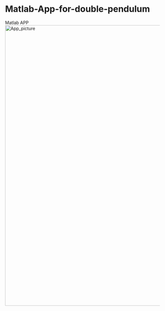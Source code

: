 # Matlab-App-for-double-pendulum
Matlab APP
<img width="915" alt="App_picture" src="https://user-images.githubusercontent.com/85903973/167503772-33e44f44-7817-4ee4-b92e-8dca87125d97.PNG">
